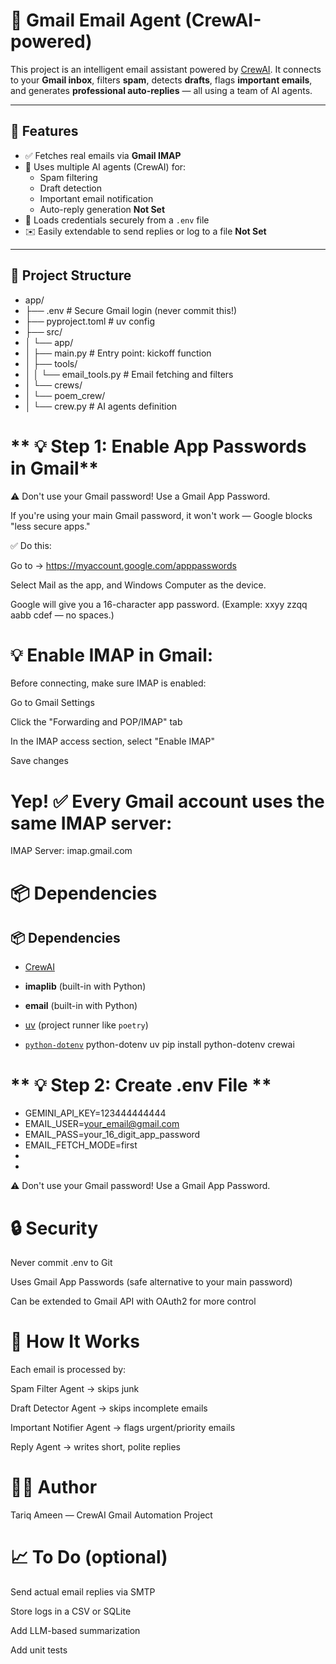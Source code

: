 # 📧 Gmail Email Agent (CrewAI-powered)

This project is an intelligent email assistant powered by [CrewAI](https://docs.crewai.com). It connects to your **Gmail inbox**, filters **spam**, detects **drafts**, flags **important emails**, and generates **professional auto-replies** — all using a team of AI agents.

---

## 🚀 Features

- ✅ Fetches real emails via **Gmail IMAP**
- 🧠 Uses multiple AI agents (CrewAI) for:
  - Spam filtering
  - Draft detection
  - Important email notification
  - Auto-reply generation  **Not Set**
- 🔐 Loads credentials securely from a `.env` file
- ✉️ Easily extendable to send replies or log to a file **Not Set**

---

## 📁 Project Structure

- app/
- ├── .env # Secure Gmail login (never commit this!)
- ├── pyproject.toml # uv config
- ├── src/
- │ └── app/
- │ ├── main.py # Entry point: kickoff function
- │ ├── tools/
- │ │ └── email_tools.py # Email fetching and filters
- │ └── crews/
- │ └── poem_crew/
- │ └── crew.py # AI agents definition


# ** 💡 Step 1: Enable App Passwords in Gmail**
⚠️ Don't use your Gmail password!
Use a Gmail App Password.

If you're using your main Gmail password, it won't work — Google blocks "less secure apps."

✅ Do this:

Go to → https://myaccount.google.com/apppasswords

Select Mail as the app, and Windows Computer as the device.

Google will give you a 16-character app password.
(Example: xxyy zzqq aabb cdef — no spaces.) 

# 💡 Enable IMAP in Gmail:
Before connecting, make sure IMAP is enabled:

Go to Gmail Settings

Click the "Forwarding and POP/IMAP" tab

In the IMAP access section, select "Enable IMAP"

Save changes

# Yep! ✅ Every Gmail account uses the same IMAP server:

IMAP Server: imap.gmail.com

# 📦 Dependencies
  ## 📦 Dependencies

- [CrewAI](https://docs.crewai.com/)
- **imaplib** (built-in with Python)
- **email** (built-in with Python)
- [uv](https://github.com/astral-sh/uv) (project runner like `poetry`)

- [`python-dotenv`](https://pypi.org/project/python-dotenv/)
  python-dotenv
  uv pip install python-dotenv crewai 


# ** 💡 Step 2: Create .env File **
- GEMINI_API_KEY=123444444444
- EMAIL_USER=your_email@gmail.com
- EMAIL_PASS=your_16_digit_app_password
- EMAIL_FETCH_MODE=first
- <!-- # EMAIL_FETCH_MODE=middle -->
- <!-- # EMAIL_FETCH_MODE=last -->

⚠️ Don't use your Gmail password!
Use a Gmail App Password.



# 🔒 Security
Never commit .env to Git

Uses Gmail App Passwords (safe alternative to your main password)

Can be extended to Gmail API with OAuth2 for more control



# 🧠 How It Works
Each email is processed by:

Spam Filter Agent → skips junk

Draft Detector Agent → skips incomplete emails

Important Notifier Agent → flags urgent/priority emails

Reply Agent → writes short, polite replies


# 🧑‍💻 Author
Tariq Ameen — CrewAI Gmail Automation Project


# 📈 To Do (optional)
 Send actual email replies via SMTP

 Store logs in a CSV or SQLite

 Add LLM-based summarization

 Add unit tests